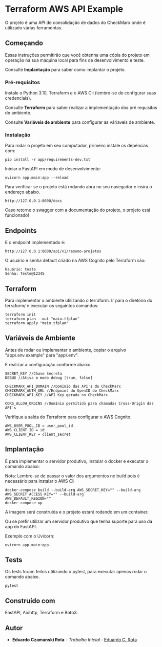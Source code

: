 # Terraform AWS API Example

O projeto é uma API de consolidação de dados do CheckMarx onde é utilizado várias ferramentas.

## Começando

Essas instruções permitirão que você obtenha uma cópia do projeto em operação na sua máquina local para fins de desenvolvimento e teste.

Consulte **Implantação** para saber como implantar o projeto.

### Pré-requisitos

Instale o Python 3.10, Terraform e o AWS Cli (lembre-se de configurar suas credenciais).

Consulte **Terraform** para saber realizar a implementação dos pré requisitos de ambiente.

Consulte **Variáveis de ambiente** para configurar as váriaveis de ambiente.

### Instalação

Para rodar o projeto em seu computador, primeiro instale os depências com:

```
pip install -r app/requirements-dev.txt
```

Iniciar o FastAPI em modo de desenvolvimento:

```
uvicorn app.main:app --reload
```

Para verificar se o projeto está rodando abra no seu navegador e insira o endereço abaixo.

```
http://127.0.0.1:8000/docs
```

Caso retorne o swagger com a documentação do projeto, o projeto está funcionado!

## Endpoints

E o endpoint implementado é:

```
http://127.0.0.1:8000/api/v1/resumo-projetos
```

O usuário e senha default criado na AWS Cognito pelo Terraform são:

```
Usuário: teste
Senha: Teste@12345
```

## Terraform

Para implementar o ambiente utilizando o terraform.
Ir para o diretório do terraform/ e executar os seguintes comandos:

```
terraform init
terraform plan --out "main.tfplan"
terraform apply "main.tfplan"
```

## Variáveis de Ambiente

Antes de rodar ou implementar o ambiente, copiar o arquivo "app/.env.example" para "app/.env".

E realizar a configuração conforme abaixo.

```
SECRET_KEY //Chave Secreta
DEBUG //Ativa o modo debug [true, false]

CHECKMARX_API_DOMAIN //Dominio das API's do CheckMarx
CHECKMARX_AUTH_URL //Endpoint do OpenID do CheckMarx
CHECKMARX_API_KEY //API Key gerada no CheckMarx

CORS_ALLOW_ORGINS //Domínio permitido para chamadas Cross-Origin das API's 
```

Verifique a saída do Terraform para configurar o AWS Cognito.

```
AWS_USER_POOL_ID = user_pool_id
AWS_CLIENT_ID = id
AWS_CLIENT_KEY = client_secret
```

## Implantação

E para implementar o servidor produtivo, instalar o docker e executar o comando abaixo:

Nota: Lembre-se de passar o valor dos argumentos no build pois é necessário para instalar o AWS Cli

```
docker-compose build --build-arg AWS_SECRET_KEY="" --build-arg AWS_SECRET_ACCESS_KEY="" --build-arg 
AWS_DEFAULT_REGION=""
docker-compose up
```

A imagem será construida e o projeto estará rodando em um container.

Ou se prefir utilizar um servidor produtivo que tenha suporte para uso da app do FastAPI.

Exemplo com o Uvicorn:

```
uvicorn app.main:app
```

## Tests

Os tests foram feitos utilizando o pytest, para executar apenas rodar o comando abaixo.

```
pytest
```

## Construído com

FastAPI, Aiohttp, Terraform e Boto3.

## Autor

* **Eduardo Czamanski Rota** - *Trabalho Inicial* - [Eduardo C. Rota](https://github.com/quesmues)
